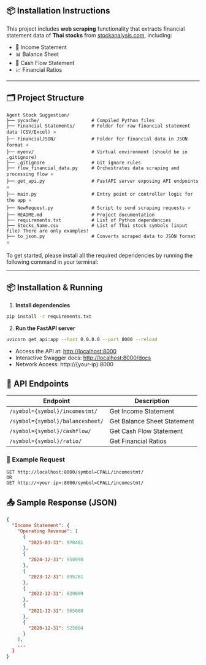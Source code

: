 ## 📦 Installation Instructions

This project includes **web scraping** functionality that extracts financial statement data of **Thai stocks** from [stockanalysis.com](https://stockanalysis.com), including:

- 📄 Income Statement  
- 📊 Balance Sheet  
- 💸 Cash Flow Statement  
- 📈 Financial Ratios  

---

## 🗂️ Project Structure
```
Agent Stock Suggestion/
├── pycache/                   # Compiled Python files 
├── Financial Statements/      # Folder for raw financial statement data (CSV/Excel) ⭐
├── FinancialJSON/             # Folder for financial data in JSON format ⭐
├── myenv/                     # Virtual environment (should be in .gitignore)
├── .gitignore                 # Git ignore rules
├── flow_financial_data.py     # Orchestrates data scraping and processing flow ⭐
├── get_api.py                 # FastAPI server exposing API endpoints ⭐
├── main.py                    # Entry point or controller logic for the app ⭐
├── NewRequest.py              # Script to send scraping requests ⭐
├── README.md                  # Project documentation
├── requirements.txt           # List of Python dependencies
├── Stocks_Name.csv            # List of Thai stock symbols (input file) There are only examples!
├── to_json.py                 # Converts scraped data to JSON format ⭐
```

To get started, please install all the required dependencies by running the following command in your terminal:

---

## 📦 Installation & Running

1. **Install dependencies**

```bash
pip install -r requirements.txt
```
2. **Run the FastAPI server**

```bash
uvicorn get_api:app --host 0.0.0.0 --port 8000 --reload
```
- Access the API at: [http://localhost:8000](http://localhost:8000)
- Interactive Swagger docs: [http://localhost:8000/docs](http://localhost:8000/docs)
- Network Access: http://{your-ip}:8000

## 🔌 API Endpoints

| Endpoint | Description |
|----------|-------------|
| `/symbol={symbol}/incomestmt/`       | Get Income Statement |
| `/symbol={symbol}/balancesheet/` | Get Balance Sheet Statement |
| `/symbol={symbol}/cashflow/`     | Get Cash Flow Statement |
| `/symbol={symbol}/ratio/`        | Get Financial Ratios |

### 📍 Example Request

```
GET http://localhost:8000/symbol=CPALL/incomestmt/
OR
GET http://<your-ip>:8000/symbol=CPALL/incomestmt/
```

## 📤 Sample Response (JSON)

```json
{
  "Income Statement": {
    "Operating Revenue": [
      {
        "2025-03-31": 970481
      },
      {
        "2024-12-31": 958998
      },
      {
        "2023-12-31": 895281
      },
      {
        "2022-12-31": 829099
      },
      {
        "2021-12-31": 565060
      },
      {
        "2020-12-31": 525884
      }
    ],
    ...
  ]
}
```
